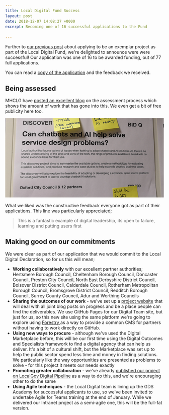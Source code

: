 ```yaml
---
title: Local Digital Fund Success
layout: post
date: 2018-12-07 14:08:27 +0000
excerpt: Becoming one of 16 successful applications to the Fund

---
```

Further to [our previous post](https://digital.oxford.gov.uk/blog/2018/11/15/collaboration-is-difficult-let-s-do-more-of-it) about applying to be an exemplar project  as part of the Local Digital Fund, we're delighted to announce were were successful! Our application was one of 16 to be awarded funding, out of 77 full applications.

You can read a [copy of the application](https://localdigital.gov.uk/funding/oxford-city-council/ "Full application and feedback") and the feedback we received.

## Being assessed

MHCLG have [posted an excellent blog](https://mhclgdigital.blog.gov.uk/2018/12/07/selecting-the-first-local-digital-fund-projects/) on the assessment process which shows the amount of work that has gone into this. We even get a bit of free publicity here too.

![](/downloads/panelbid.jpg)

What we liked was the constructive feedback everyone got as part of their applications. This line was particularly appreciated;

> This is a fantastic example of digital leadership, its open to failure, learning and putting users first

## Making good on our commitments

We were clear as part of our application that we would commit to the Local Digital Declaration, so for us this will mean;

* **Working collaboratively** with our excellent partner authorities; Hertsmere Borough Council, Cheltenham Borough Council, Doncaster Council, Preston City Council, North East Derbyshire District Council, Bolsover District Council, Calderdale Council, Rotherham Metropolitan Borough Council, Bromsgrove District Council, Redditch Borough Council, Surrey County Council, Adur and Worthing Councils
* **Sharing the outcomes of our work** - we've set up a [project website](https://localdigitalchatbots.github.io/ "Local Digital Chatbots/AI project website") that will deal with all joint blog posts on progress and be a place people can find the deliverables. We use GitHub Pages for our Digital Team site, but just for us, so this new site using the same platform we're going to explore using [Forestry ](https://forestry.io/ "Forestry website")as a way to provide a common CMS for partners without having to work directly on GitHub.
* **Using new ways to procure** - although we've used the Digital Marketplace before, this will be our first time using the Digital Outcomes and Specialists framework to find a digital agency that can help us deliver. It's a bit of a cultural shift, but the Marketplace was set up to help the public sector spend less time and money in finding solutions. We particularly like the way opportunities are presented as problems to solve - for this project it meets our needs exactly
* **Promoting greater collaboration** - we've already [published our project on LocalGov Digital Pipeline](https://pipeline.localgov.digital/wiki/227 "LocalGov Digital Pipeline") as a way to do this, and we're encouraging other to do the same
* **Using Agile techniques** - the Local Digital team is lining up the GDS Academy for successful applicants to use, so we've been invited to undertake Agile for Teams training at the end of January. While we delivered our Intranet project as a semi-agile one, this will be the full-fat version.